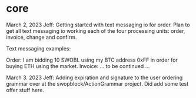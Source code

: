 # core

March 2, 2023 Jeff: Getting started with text messaging io for order. Plan to get all text messaging io working each of the four processing units: order, invoice, change and confirm.

Text messaging examples:

Order: I am bidding 10 SWOBL using my BTC address 0xFF in order for buying ETH using the market.
Invoice: ... to be continued ...

March 3. 2023 Jeff: Adding expiration and signature to the user ordering grammar over at the swopblock/ActionGrammar project. Did add some test offer stuff here.
